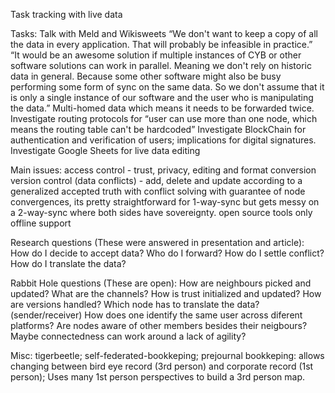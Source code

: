 Task tracking with live data

Tasks:
Talk with Meld and Wikisweets
“We don't want to keep a copy of all the data in every application. That will probably be infeasible in practice.”	
“It would be an awesome solution if multiple instances of CYB or other software solutions can work in parallel. Meaning we don't rely on historic data in general. Because some other software might also be busy performing some form of sync on the same data. So we don't assume that it is only a single instance of our software and the user who is manipulating the data.”
Multi-homed data which means it needs to be forwarded twice.
Investigate routing protocols for “user can use more than one node, which means the routing table can't be hardcoded”
Investigate BlockChain for authentication and verification of users; implications for digital signatures. 
Investigate Google Sheets for live data editing

Main issues:
access control - trust, privacy, editing and format conversion
version control (data conflicts) - add, delete and update according to a generalized accepted truth with conflict solving with guarantee of node convergences, its pretty straightforward for 1-way-sync but gets messy on a 2-way-sync where both sides have sovereignty.
open source tools only
offline support

Research questions (These were answered in presentation and article):
How do I decide to accept data?
Who do I forward?
How do I settle conflict?
How do I translate the data?

Rabbit Hole questions (These are open):
How are neighbours picked and updated?
What are the channels?
How is trust initialized and updated?
How are versions handled?
Which node has to translate the data? (sender/receiver)
How does one identify the same user across diferent platforms?
Are nodes aware of other members besides their neigbours?
Maybe connectedness can work around a lack of agility? 

Misc:
tigerbeetle;
self-federated-bookkeping;
prejournal bookkeping: allows changing between bird eye record (3rd person) and corporate record (1st person); Uses many 1st person perspectives to build a 3rd person map.
